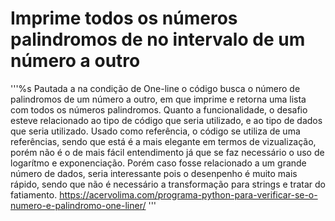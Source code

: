 # Imprime todos os números palindromos de no intervalo de um número a outro

'''%s
    Pautada a na condição de One-line o código busca o número de palindromos de um número a outro,
    em que imprime e retorna uma lista com todos os números palindromos.
    Quanto a funcionalidade, o desafio esteve relacionado ao tipo de código que seria utilizado,
    e ao tipo de dados que seria utilizado.
    Usado como referência, o código se utiliza de uma referências, sendo que está é a mais elegante
    em termos de vizualização, porém não é o de mais fácil entendimento já que se faz necessário o
    uso de logarítmo e exponenciação. Porém caso fosse relacionado a um grande número de dados,
    seria interessante pois o desenpenho é muito mais rápido, sendo que não é necessário
    a transformação para strings e tratar do fatiamento.
    <https://acervolima.com/programa-python-para-verificar-se-o-numero-e-palindromo-one-liner/>
'''
